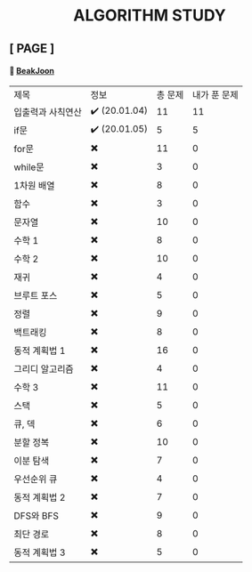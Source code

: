 <H1 align="center">ALGORITHM STUDY</H1>

## [ PAGE ]
#### 📌 [BeakJoon](https://www.acmicpc.net/)

<table>
  <tr> <td> 제목 </td> <td> 정보 </td> <td> 총 문제 </td> <td> 내가 푼 문제 </td> </tr>
  <tr> <td> 입출력과 사칙연산 </td> <td> ✔️ (20.01.04) </td> <td> 11 </td> <td> 11 </td> </tr>
  <tr> <td> if문 </td> <td> ✔️ (20.01.05) </td> <td> 5 </td> <td> 5  </td> </tr>
  <tr> <td> for문 </td> <td> ✖️ </td> <td>11 </td> <td> 0 </td> </tr>
  <tr> <td> while문 </td> <td> ✖️ </td> <td> 3 </td> <td> 0 </td> </tr>
  <tr> <td> 1차원 배열 </td> <td> ✖️ </td> <td> 8 </td> <td> 0 </td> </tr>
  <tr> <td> 함수 </td> <td> ✖️ </td> <td> 3 </td> <td> 0 </td> </tr>
  <tr> <td> 문자열 </td> <td> ✖️ </td> <td> 10 </td> <td> 0 </td> </tr>
  <tr> <td> 수학 1 </td> <td> ✖️ </td> <td> 8 </td> <td> 0 </td> </tr>
  <tr> <td> 수학 2 </td> <td> ✖️ </td> <td> 10 </td> <td> 0 </td> </tr>
  <tr> <td> 재귀 </td> <td> ✖️ </td> <td> 4 </td> <td> 0 </td> </tr>
  <tr> <td> 브루트 포스 </td> <td> ✖️ </td> <td> 5 </td> <td> 0 </td> </tr>
  <tr> <td> 정렬 </td> <td> ✖️ </td> <td> 9 </td> <td> 0 </td> </tr>
  <tr> <td> 백트래킹 </td> <td> ✖️ </td> <td> 8 </td> <td> 0 </td> </tr>
  <tr> <td> 동적 계획법 1 </td> <td> ✖️ </td> <td> 16 </td> <td> 0 </td> </tr>
  <tr> <td> 그리디 알고리즘 </td> <td> ✖️ </td> <td> 4 </td> <td> 0 </td> </tr>
  <tr> <td> 수학 3 </td> <td> ✖️ </td> <td> 11 </td> <td> 0 </td> </tr>
  <tr> <td> 스택 </td> <td> ✖️ </td> <td> 5 </td> <td> 0 </td> </tr>
  <tr> <td> 큐, 덱 </td> <td> ✖️ </td> <td> 6 </td> <td> 0 </td> </tr>
  <tr> <td> 분할 정복 </td> <td> ✖️ </td> <td> 10 </td> <td> 0 </td> </tr>
  <tr> <td> 이분 탐색 </td> <td> ✖️ </td> <td> 7 </td> <td> 0 </td> </tr>
  <tr> <td> 우선순위 큐 </td> <td> ✖️ </td> <td> 4 </td> <td> 0 </td> </tr>
  <tr> <td> 동적 계획법 2 </td> <td> ✖️ </td> <td> 7 </td> <td> 0 </td> </tr>
  <tr> <td> DFS와 BFS	 </td> <td> ✖️ </td> <td> 9 </td> <td> 0 </td> </tr>
  <tr> <td> 최단 경로 </td> <td> ✖️ </td> <td> 8 </td> <td> 0 </td> </tr>
  <tr> <td> 동적 계획법 3 </td> <td> ✖️ </td> <td> 5 </td> <td> 0 </td> </tr>
</table>
